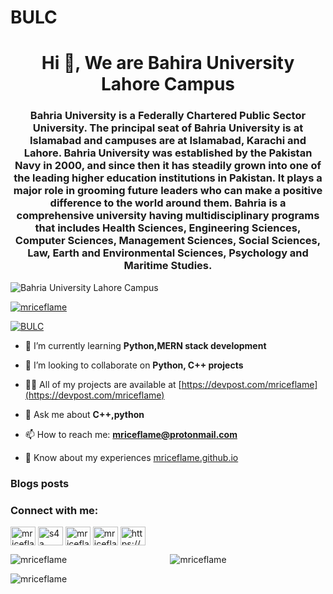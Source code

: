 # BULC

<h1 align="center">Hi 👋, We are Bahira University Lahore Campus</h1>
<h3 align="center">Bahria University is a Federally Chartered Public Sector University. The principal seat of Bahria University is at Islamabad and campuses are at Islamabad, Karachi and Lahore. Bahria University was established by the Pakistan Navy in 2000, and since then it has steadily grown into one of the leading higher education institutions in Pakistan. It plays a major role in grooming future leaders who can make a positive difference to the world around them. Bahria is a comprehensive university having multidisciplinary programs that includes Health Sciences, Engineering Sciences, Computer Sciences, Management Sciences, Social Sciences, Law, Earth and Environmental Sciences, Psychology and Maritime Studies.</h3>

<p align="left"> <img src="https://komarev.com/ghpvc/?username=Bahria-University-Lahore-Campus&label=Profile%20views&color=0e75b6&style=flat" alt="Bahria University Lahore Campus" /> </p>

<p align="left"> <a href="https://github.com/ryo-ma/github-profile-trophy"><img src="https://github-profile-trophy.vercel.app/?username=Bahria-University-Lahore-Campus" alt="mriceflame" /></a> </p>

<p align="left"> <a href="https://twitter.com/bulcofficial" target="blank"><img src="https://img.shields.io/twitter/follow/mriceflame?logo=twitter&style=for-the-badge" alt="BULC" /></a> </p>

- 🌱 I’m currently learning **Python,MERN stack development**

- 👯 I’m looking to collaborate on **Python, C++ projects**

- 👨‍💻 All of my projects are available at
  [https://devpost.com/mriceflame](https://devpost.com/mriceflame)

- 💬 Ask me about **C++,python**

- 📫 How to reach me: **mriceflame@protonmail.com**

- 📄 Know about my experiences [mriceflame.github.io](mriceflame.github.io)

### Blogs posts

<!-- BLOG-POST-LIST:START -->
<!-- BLOG-POST-LIST:END -->

<h3 align="left">Connect with me:</h3>
<p align="left">

<a href="https://twitter.com/bulcofficial" target="blank"><img align="center" src="https://cdn.jsdelivr.net/npm/simple-icons@3.0.1/icons/twitter.svg" alt="mriceflame" height="30" width="40" /></a>
<a href="https://www.linkedin.com/in/bulcofficial/" target="blank"><img align="center" src="https://cdn.jsdelivr.net/npm/simple-icons@3.0.1/icons/linkedin.svg" alt="s4a" height="30" width="40" /></a>
<a href="https://www.facebook.com/bulcOfficial" target="blank"><img align="center" src="https://cdn.jsdelivr.net/npm/simple-icons@3.0.1/icons/facebook.svg" alt="mriceflame" height="30" width="40" /></a>
<a href="https://www.instagram.com/bulc_official" target="blank"><img align="center" src="https://cdn.jsdelivr.net/npm/simple-icons@3.0.1/icons/instagram.svg" alt="mriceflame1" height="30" width="40" /></a>
<a href="https://www.youtube.com/channel/UCnUTlC247CzRapVFlB3aMpw" target="blank"><img align="center" src="https://cdn.jsdelivr.net/npm/simple-icons@3.0.1/icons/youtube.svg" alt="https://www.youtube.com/channel/UCGjjMUFNXSgW_jVUiI1c-Iw" height="30" width="40" /></a>

<p align="center">
  
  <img align="left" src="https://github-readme-stats.vercel.app/api/top-langs?username=mriceflame&show_icons=true&locale=en&layout=compact" alt="mriceflame" />
&nbsp;<img src="https://github-readme-stats.vercel.app/api?username=mriceflame&show_icons=true&locale=en" alt="mriceflame" />
</p>

<p><img align="center" src="https://github-readme-streak-stats.herokuapp.com/?user=mriceflame&" alt="mriceflame" /></p>
